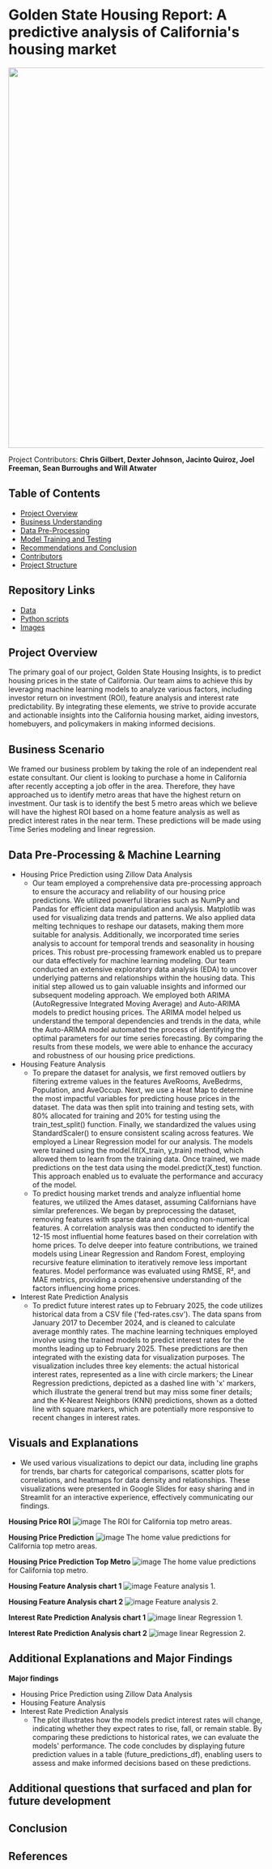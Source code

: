 # **Golden State Housing Report: A predictive analysis of California's housing market**

<img src="./resources/content/gs1.jpg" width="750">

Project Contributors: **Chris Gilbert, Dexter Johnson, Jacinto Quiroz, Joel Freeman, Sean Burroughs and Will Atwater**

## Table of Contents
* [Project Overview](#overview)
* [Business Understanding](#business-understanding)
* [Data Pre-Processing](#data-understanding-and-preparation)
* [Model Training and Testing](#model-training-and-testing)
* [Recommendations and Conclusion](#Recommendations-and-Conclusion)
* [Contributors](#contributors)
* [Project Structure](#project-structure)


## Repository Links
* [Data](/data)
* [Python scripts](/tools)
* [Images](/images)

## **Project Overview**
The primary goal of our project, Golden State Housing Insights, is to predict housing prices in the state of California. Our team aims to achieve this by leveraging machine learning models to analyze various factors, including investor return on investment (ROI), feature analysis and interest rate predictability. By integrating these elements, we strive to provide accurate and actionable insights into the California housing market, aiding investors, homebuyers, and policymakers in making informed decisions.

## **Business Scenario**
We framed our business problem by taking the role of an independent real estate consultant. Our client is looking to purchase a home in California after recently accepting a job offer in the area. Therefore, they have approached us to identify metro areas that have the highest return on investment. Our task is to identify the best 5 metro areas which we believe will have the highest ROI based on a home feature analysis  as well as predict interest rates in the near term. These predictions will be made using Time Series modeling and linear regression. 

## Data Pre-Processing & Machine Learning
* Housing Price Prediction using Zillow Data Analysis
  * Our team employed a comprehensive data pre-processing approach to ensure the accuracy and reliability of our housing price predictions. We utilized powerful libraries such as NumPy and Pandas for efficient data manipulation and analysis. Matplotlib was used for visualizing data trends and patterns. We also applied data melting techniques to reshape our datasets, making them more suitable for analysis. Additionally, we incorporated time series analysis to account for temporal trends and seasonality in housing prices. This robust pre-processing framework enabled us to prepare our data effectively for machine learning modeling. Our team conducted an extensive exploratory data analysis (EDA) to uncover underlying patterns and relationships within the housing data. This initial step allowed us to gain valuable insights and informed our subsequent modeling approach. We employed both ARIMA (AutoRegressive Integrated Moving Average) and Auto-ARIMA models to predict housing prices. The ARIMA model helped us understand the temporal dependencies and trends in the data, while the Auto-ARIMA model automated the process of identifying the optimal parameters for our time series forecasting. By comparing the results from these models, we were able to enhance the accuracy and robustness of our housing price predictions.
* Housing Feature Analysis
  * To prepare the dataset for analysis, we first removed outliers by filtering extreme values in the features AveRooms, AveBedrms, Population, and AveOccup. Next, we use a Heat Map to determine the most impactful variables for predicting house prices in the dataset. The data was then split into training and testing sets, with 80% allocated for training and 20% for testing using the train_test_split() function. Finally, we standardized the values using StandardScaler() to ensure consistent scaling across features. We employed a Linear Regression model for our analysis. The models were trained using the model.fit(X_train, y_train) method, which allowed them to learn from the training data. Once trained, we made predictions on the test data using the model.predict(X_test) function. This approach enabled us to evaluate the performance and accuracy of the model.
  * To predict housing market trends and analyze influential home features, we utilized the Ames dataset, assuming Californians have similar preferences. We began by preprocessing the dataset, removing features with sparse data and encoding non-numerical features. A correlation analysis was then conducted to identify the 12-15 most influential home features based on their correlation with home prices. To delve deeper into feature contributions, we trained models using Linear Regression and Random Forest, employing recursive feature elimination to iteratively remove less important features. Model performance was evaluated using RMSE, R², and MAE metrics, providing a comprehensive understanding of the factors influencing home prices.
* Interest Rate Prediction Analysis
  * To predict future interest rates up to February 2025, the code utilizes historical data from a CSV file ('fed-rates.csv'). The data spans from January 2017 to December 2024, and is cleaned to calculate average monthly rates. The machine learning techniques employed involve using the trained models to predict interest rates for the months leading up to February 2025. These predictions are then integrated with the existing data for visualization purposes. The visualization includes three key elements: the actual historical interest rates, represented as a line with circle markers; the Linear Regression predictions, depicted as a dashed line with 'x' markers, which illustrate the general trend but may miss some finer details; and the K-Nearest Neighbors (KNN) predictions, shown as a dotted line with square markers, which are potentially more responsive to recent changes in interest rates.

## Visuals and Explanations
* We used various visualizations to depict our data, including line graphs for trends, bar charts for categorical comparisons, scatter plots for correlations, and heatmaps for data density and relationships. These visualizations were presented in Google Slides for easy sharing and in Streamlit for an interactive experience, effectively communicating our findings.

**Housing Price ROI**
![image](resources/content/cg_roi.png)
The ROI for California top metro areas.

**Housing Price Prediction**
![image](resources/content/cg_predictions.png)
The home value predictions for California top metro areas.

**Housing Price Prediction Top Metro**
![image](resources/content/cd_mtop.png)
The home value predictions for California top metro.

**Housing Feature Analysis chart 1**
![image](resources/content/?.png)
Feature analysis 1.

**Housing Feature Analysis chart 2**
![image](resources/content/?.png)
Feature analysis 2.

**Interest Rate Prediction Analysis chart 1**
![image](resources/content/dex_lr1.png)
linear Regression 1.

**Interest Rate Prediction Analysis chart 2**
![image](resources/content/dex_lr2.png)
linear Regression 2.

## Additional Explanations and Major Findings

**Major findings**
* Housing Price Prediction using Zillow Data Analysis
* Housing Feature Analysis  
* Interest Rate Prediction Analysis
  * The plot illustrates how the models predict interest rates will change, indicating whether they expect rates to rise, fall, or remain stable. By comparing these predictions to historical rates, we can evaluate the models' performance. The code concludes by displaying future prediction values in a table (future_predictions_df), enabling users to assess and make informed decisions based on these predictions.

## Additional questions that surfaced and plan for future development


## Conclusion


## References

